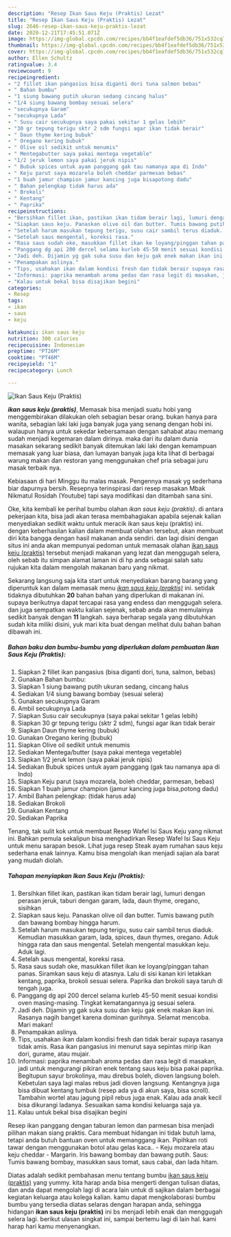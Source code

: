 ```yaml
---
description: "Resep Ikan Saus Keju (Praktis) Lezat"
title: "Resep Ikan Saus Keju (Praktis) Lezat"
slug: 2646-resep-ikan-saus-keju-praktis-lezat
date: 2020-12-21T17:45:51.071Z
image: https://img-global.cpcdn.com/recipes/bb4f1eafdef5db36/751x532cq70/ikan-saus-keju-praktis-foto-resep-utama.jpg
thumbnail: https://img-global.cpcdn.com/recipes/bb4f1eafdef5db36/751x532cq70/ikan-saus-keju-praktis-foto-resep-utama.jpg
cover: https://img-global.cpcdn.com/recipes/bb4f1eafdef5db36/751x532cq70/ikan-saus-keju-praktis-foto-resep-utama.jpg
author: Ellen Schultz
ratingvalue: 3.4
reviewcount: 9
recipeingredient:
- "2 fillet ikan pangasius bisa diganti dori tuna salmon bebas"
- " Bahan bumbu"
- "1 siung bawang putih ukuran sedang cincang halus"
- "1/4 siung bawang bombay sesuai selera"
- "secukupnya Garam"
- "secukupnya Lada"
- " Susu cair secukupnya saya pakai sekitar 1 gelas lebih"
- "30 gr tepung terigu sktr 2 sdm fungsi agar ikan tidak berair"
- " Daun thyme kering bubuk"
- " Oregano kering bubuk"
- " Olive oil sedikit untuk menumis"
- " Mentegabutter saya pakai mentega vegetable"
- "1/2 jeruk lemon saya pakai jeruk nipis"
- " Bubuk spices untuk ayam panggang gak tau namanya apa di Indo"
- " Keju parut saya mozarela boleh cheddar parmesan bebas"
- "1 buah jamur champion jamur kancing juga bisapotong dadu"
- " Bahan pelengkap tidak harus ada"
- " Brokoli"
- " Kentang"
- " Paprika"
recipeinstructions:
- "Bersihkan fillet ikan, pastikan ikan tidam berair lagi, lumuri dengan perasan jeruk, taburi dengan garam, lada, daun thyme, oregano, sisihkan"
- "Siapkan saus keju. Panaskan olive oil dan butter. Tumis bawang putih dan bawang bombay hingga harum."
- "Setelah harum masukan tepung terigu, susu cair sambil terus diaduk. Kemudian masukkan garam, lada, spices, daun thymes, oregano. Aduk hingga rata dan saus mengental. Setelah mengental masukkan keju. Aduk lagi."
- "Setelah saus mengental, koreksi rasa."
- "Rasa saus sudah oke, masukkan fillet ikan ke loyang/pinggan tahan panas. Siramkan saus keju di atasnya. Lalu di sisi kanan kiri letakkan kentang, paprika, brokoli sesuai selera. Paprika dan brokoli saya taruh di tengah juga."
- "Panggang dg api 200 dercel selama kurleb 45-50 menit sesuai kondisi oven masing-masing. Tingkat kematangannya jg sesuai selera."
- "Jadi deh. Dijamin yg gak suka susu dan keju gak enek makan ikan ini. Rasanya nagih banget karena dominan gurihnya. Selamat mencoba. Mari makan!"
- "Penampakan aslinya."
- "Tips, usahakan ikan dalam kondisi fresh dan tidak berair supaya rasanya tidak amis. Rasa ikan pangasius ini menurut saya sepintas mirip ikan dori, gurame, atau mujair."
- "Informasi: paprika menambah aroma pedas dan rasa legit di masakan, jadi untuk mengurangi pikiran enek tentang saus keju bisa pakai paprika. Begitupun sayur brokolinya, mau direbus boleh, dioven langsung boleh. Kebetulan saya lagi malas rebus jadi dioven langsung. Kentangnya juga bisa dibuat kentang tumbuk (resep ada ya di akun saya, bisa scroll). Tambahin wortel atau jagung pipil rebus juga enak. Kalau ada anak kecil bisa dikurangi ladanya. Sesuaikan sama kondisi keluarga saja ya."
- "Kalau untuk bekal bisa disajikan begini"
categories:
- Resep
tags:
- ikan
- saus
- keju

katakunci: ikan saus keju 
nutrition: 300 calories
recipecuisine: Indonesian
preptime: "PT26M"
cooktime: "PT46M"
recipeyield: "1"
recipecategory: Lunch

---
```



![Ikan Saus Keju (Praktis)](https://img-global.cpcdn.com/recipes/bb4f1eafdef5db36/751x532cq70/ikan-saus-keju-praktis-foto-resep-utama.jpg)

<b><i>ikan saus keju (praktis)</i></b>, Memasak bisa menjadi suatu hobi yang menggembirakan dilakukan oleh sebagian besar orang. bukan hanya para wanita, sebagian laki laki juga banyak juga yang senang dengan hobi ini. walaupun hanya untuk sekedar kebersamaan dengan sahabat atau memang sudah menjadi kegemaran dalam dirinya. maka dari itu dalam dunia masakan sekarang sedikit banyak ditemukan laki laki dengan kemampuan memasak yang luar biasa, dan lumayan banyak juga kita lihat di berbagai warung makan dan restoran yang menggunakan chef pria sebagai juru masak terbaik nya.

Kebiasaan di hari Minggu itu malas masak. Pengennya masak yg sederhana biar dapurnya bersih. Resepnya terinspirasi dari resep masakan Mbak Nikmatul Rosidah (Youtube) tapi saya modifikasi dan ditambah sana sini.

Oke, kita kembali ke perihal bumbu olahan <i>ikan saus keju (praktis)</i>. di antara pekerjaan kita, bisa jadi akan terasa membahagiakan apabila sejenak kalian menyediakan sedikit waktu untuk meracik ikan saus keju (praktis) ini. dengan keberhasilan kalian dalam membuat olahan tersebut, akan membuat diri kita bangga dengan hasil makanan anda sendiri. dan lagi disini dengan situs ini anda akan mempunyai pedoman untuk memasak olahan <u>ikan saus keju (praktis)</u> tersebut menjadi makanan yang lezat dan menggugah selera, oleh sebab itu simpan alamat laman ini di hp anda sebagai salah satu rujukan kita dalam mengolah makanan baru yang nikmat.


Sekarang langsung saja kita start untuk menyediakan barang barang yang diperuntuk kan dalam memasak menu <u><i>ikan saus keju (praktis)</i></u> ini. setidak tidaknya dibutuhkan <b>20</b> bahan bahan yang diperlukan di makanan ini. supaya berikutnya dapat tercapai rasa yang endess dan menggugah selera. dan juga sempatkan waktu kalian sejenak, sebab anda akan memulainya sedikit banyak dengan <b>11</b> langkah. saya berharap segala yang dibutuhkan sudah kita miliki disini, yuk mari kita buat dengan melihat dulu bahan bahan dibawah ini.

<!--inarticleads1-->

##### Bahan baku dan bumbu-bumbu yang diperlukan dalam pembuatan Ikan Saus Keju (Praktis):

1. Siapkan 2 fillet ikan pangasius (bisa diganti dori, tuna, salmon, bebas)
1. Gunakan  Bahan bumbu:
1. Siapkan 1 siung bawang putih ukuran sedang, cincang halus
1. Sediakan 1/4 siung bawang bombay (sesuai selera)
1. Gunakan secukupnya Garam
1. Ambil secukupnya Lada
1. Siapkan  Susu cair secukupnya (saya pakai sekitar 1 gelas lebih)
1. Siapkan 30 gr tepung terigu (sktr 2 sdm), fungsi agar ikan tidak berair
1. Siapkan  Daun thyme kering (bubuk)
1. Gunakan  Oregano kering (bubuk)
1. Siapkan  Olive oil sedikit untuk menumis
1. Sediakan  Mentega/butter (saya pakai mentega vegetable)
1. Siapkan 1/2 jeruk lemon (saya pakai jeruk nipis)
1. Sediakan  Bubuk spices untuk ayam panggang (gak tau namanya apa di Indo)
1. Siapkan  Keju parut (saya mozarela, boleh cheddar, parmesan, bebas)
1. Siapkan 1 buah jamur champion (jamur kancing juga bisa,potong dadu)
1. Ambil  Bahan pelengkap: (tidak harus ada)
1. Sediakan  Brokoli
1. Gunakan  Kentang
1. Sediakan  Paprika


Tenang, tak sulit kok untuk membuat Resep Wafel Isi Saus Keju yang nikmat ini. Bahkan pemula sekalipun bisa menghadirkan Resep Wafel Isi Saus Keju untuk menu sarapan besok. Lihat juga resep Steak ayam rumahan saus keju sederhana enak lainnya. Kamu bisa mengolah ikan menjadi sajian ala barat yang mudah diolah. 

<!--inarticleads2-->

##### Tahapan menyiapkan Ikan Saus Keju (Praktis):

1. Bersihkan fillet ikan, pastikan ikan tidam berair lagi, lumuri dengan perasan jeruk, taburi dengan garam, lada, daun thyme, oregano, sisihkan
1. Siapkan saus keju. Panaskan olive oil dan butter. Tumis bawang putih dan bawang bombay hingga harum.
1. Setelah harum masukan tepung terigu, susu cair sambil terus diaduk. Kemudian masukkan garam, lada, spices, daun thymes, oregano. Aduk hingga rata dan saus mengental. Setelah mengental masukkan keju. Aduk lagi.
1. Setelah saus mengental, koreksi rasa.
1. Rasa saus sudah oke, masukkan fillet ikan ke loyang/pinggan tahan panas. Siramkan saus keju di atasnya. Lalu di sisi kanan kiri letakkan kentang, paprika, brokoli sesuai selera. Paprika dan brokoli saya taruh di tengah juga.
1. Panggang dg api 200 dercel selama kurleb 45-50 menit sesuai kondisi oven masing-masing. Tingkat kematangannya jg sesuai selera.
1. Jadi deh. Dijamin yg gak suka susu dan keju gak enek makan ikan ini. Rasanya nagih banget karena dominan gurihnya. Selamat mencoba. Mari makan!
1. Penampakan aslinya.
1. Tips, usahakan ikan dalam kondisi fresh dan tidak berair supaya rasanya tidak amis. Rasa ikan pangasius ini menurut saya sepintas mirip ikan dori, gurame, atau mujair.
1. Informasi: paprika menambah aroma pedas dan rasa legit di masakan, jadi untuk mengurangi pikiran enek tentang saus keju bisa pakai paprika. Begitupun sayur brokolinya, mau direbus boleh, dioven langsung boleh. Kebetulan saya lagi malas rebus jadi dioven langsung. Kentangnya juga bisa dibuat kentang tumbuk (resep ada ya di akun saya, bisa scroll). Tambahin wortel atau jagung pipil rebus juga enak. Kalau ada anak kecil bisa dikurangi ladanya. Sesuaikan sama kondisi keluarga saja ya.
1. Kalau untuk bekal bisa disajikan begini


Resep ikan panggang dengan taburan lemon dan parmesan bisa menjadi pilihan makan siang praktis. Cara membuat hidangan ini tidak butuh lama, tetapi anda butuh bantuan oven untuk memanggang ikan. Pipihkan roti tawar dengan menggunakan botol atau gelas kaca.. - Keju mozarela atau keju cheddar - Margarin. Iris bawang bombay dan bawang putih. Saus: Tumis bawang bombay, masukkan saus tomat, saus cabai, dan lada hitam. 

Diatas adalah sedikit pembahasan menu tentang bumbu <u>ikan saus keju (praktis)</u> yang yummy. kita harap anda bisa mengerti dengan tulisan diatas, dan anda dapat mengolah lagi di acara lain untuk di sajikan dalam berbagai kegiatan keluarga atau kolega kalian. kamu dapat mengkolaborasi bumbu bumbu yang tersedia diatas selaras dengan harapan anda, sehingga hidangan <b>ikan saus keju (praktis)</b> ini bs menjadi lebih enak dan menggugah selera lagi. berikut ulasan singkat ini, sampai bertemu lagi di lain hal. kami harap hari kamu menyenangkan.
